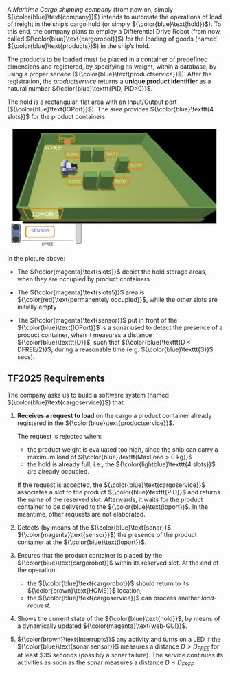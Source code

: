 ## 

A _Maritime Cargo shipping company_ (from now on, simply ${\color{blue}\text{company}}$) intends to automate the operations of load of freight in the ship’s cargo hold (or simply ${\color{blue}\text{hold}}$). To this end, the company plans to employ a Differential Drive Robot (from now, called ${\color{blue}\text{cargorobot}}$) for the loading of goods (named ${\color{blue}\text{products}}$) in the ship’s hold.

The products to be loaded must be placed in a container of predefined dimensions and registered, by specifying its weight, within a database, by using a proper service (${\color{blue}\text{productservice}}$). After the registration, the _productservice_ returns a **unique product identifier** as a natural number  ${\color{blue}\texttt{PID, PID>0}}$.

The hold is a rectangular, flat area with an Input/Output port (${\color{blue}\text{IOPort}}$). The area provides  ${\color{blue}\texttt{4 slots}}$ for the product containers.

<img src="../resources/.referenceDocProf/tf25sceneAnnotated.jpg">

In the picture above:

* The ${\color{magenta}\text{slots}}$ depict the hold storage areas, when they are occupied by product containers

* The ${\color{magenta}\text{slots5}}$ area is ${\color{red}\text{permanentely occupied}}$, while the other slots are initially empty

* The ${\color{magenta}\text{sensor}}$ put in front of the ${\color{blue}\text{IOPort}}$ is a sonar used to detect the presence of a product container, when it measures a distance  ${\color{blue}\texttt{D}}$, such that  ${\color{blue}\texttt{D < DFREE/2}}$, during a reasonable time (e.g.  ${\color{blue}\texttt{3}}$ secs).

## TF2025 Requirements

The company asks us to build a software system (named ${\color{blue}\text{cargoservice}}$) that:

1. **Receives a request to load** on the cargo a product container already registered in the ${\color{blue}\text{productservice}}$.

   The request is rejected when:

   * the product weight is evaluated too high, since the ship can carry a maximum load of
     ${\color{blue}\texttt{MaxLoad > 0 kg}}$
   * the hold is already full, i.e., the
     ${\color{lightblue}\texttt{4 slots}}$ are already occupied.

   If the request is accepted, the ${\color{blue}\text{cargoservice}}$ associates a slot to the product
   ${\color{blue}\texttt{PID}}$ and returns the name of the reserved slot.
   Afterwards, it waits for the product container to be delivered to the ${\color{blue}\text{ioport}}$.
   In the meantime, other requests are not elaborated.

2. Detects (by means of the ${\color{blue}\text{sonar}}$ ${\color{magenta}\text{sensor}}$) the presence of the product container at the ${\color{blue}\text{ioport}}$.

3. Ensures that the product container is placed by the ${\color{blue}\text{cargorobot}}$ within its reserved slot.
   At the end of the operation:

   * the ${\color{blue}\text{cargorobot}}$ should return to its ${\color{brown}\text{HOME}}$ location;
   * the ${\color{blue}\text{cargoservice}}$ can process another *load-request*.

4. Shows the current state of the ${\color{blue}\text{hold}}$, by means of a dynamically updated ${\color{magenta}\text{web-GUI}}$.

5. ${\color{brown}\text{Interrupts}}$ any activity and turns on a LED if the ${\color{blue}\text{sonar sensor}}$ measures a distance
   $D > D_{FREE}$
   for at least \$3\$ seconds (possibly a sonar failure).
   The service continues its activities as soon as the sonar measures a distance
   $D \leq D_{FREE}$


